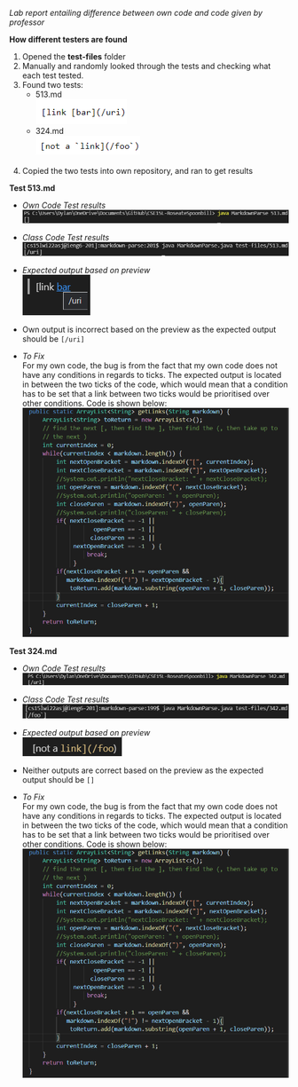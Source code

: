 *Lab report entailing difference between own code and code given by professor*<br>

**How different testers are found**
1. Opened the **test-files** folder
2. Manually and randomly looked through the tests and checking what each test tested.
3. Found  two tests:<br>
      * 513.md<br>![513.md](../Photos/LR5/513-raw.png) 
      * 324.md<br>![324.md](../Photos/LR5/342-raw.png)
      <br>
4. Copied the two tests into own repository, and ran to get results

**Test 513.md**<br>
* *Own Code Test results*<br>![Own513](../Photos/LR5/Own-Code-513.png)
* *Class Code Test results*<br>![MD513](../Photos/LR5/MD-513.png)
* *Expected output based on preview*<br>![Expected513](../Photos/LR5/513-Expected.png)

* Own output is incorrect based on the preview as the expected output should be `[/uri]`

* *To Fix*<br>
For my own code, the bug is from the fact that my own code does not have any conditions in regards to ticks. The expected output is located in between the two ticks of the code, which would mean that a condition has to be set that a link between two ticks would be prioritised over other conditions.
Code is shown below:<br>![Own](../Photos/LR5/Own.png)

**Test 324.md**<br>
* *Own Code Test results*<br>![Own342](../Photos/LR5/Own-Code-342.png)
* *Class Code Test results*<br>![MD342](../Photos/LR5/MD-342.png)
* *Expected output based on preview*<br>![Expected342](../Photos/LR5/342-Expected.png)

* Neither outputs are correct based on the preview as the expected output should be `[]`

* *To Fix*<br>
For my own code, the bug is from the fact that my own code does not have any conditions in regards to ticks. The expected output is located in between the two ticks of the code, which would mean that a condition has to be set that a link between two ticks would be prioritised over other conditions.
Code is shown below:<br>![Own](../Photos/LR5/Own.png)
